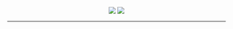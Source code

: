<p align="center"><img src="https://i.imgur.com/srQVfT6.png">
<img src="https://i.imgur.com/dDmB9lf.png"></p>

---

<br>

